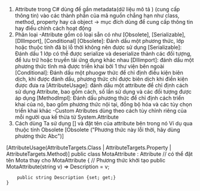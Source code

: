1. Attribute trong C# dùng để gắn metadata(dữ liệu mô tả ) (cung cấp thông tin) vào các thành phần của mã nguồn chẳng hạn như class, method, property hay cả object -> mục đích dùng để cung cấp thông tin hay điều chỉnh cách hoạt động
2. Phân loại
-Attribute gồm có loại sẵn có như [Obsolete], [Serializable], [DllImport], [Conditional]
[Obsolete]: Đánh dấu một phương thức, lớp hoặc thuộc tính đã bị lỗ thời không nên được sử dụng
[Serializable]: Đánh dấu 1 lớp có thể được serialize và deserialize thành các đối tượng, để lưu trữ hoặc truyền tải ứng dụng khác nhau
[DIIimport]: đánh dấu một phương thức tĩnh mà được triển khai bởi 1 thư viện bên ngoài
[Conditional]: Đánh dấu một phuogw thức để chỉ định điều kiện biên dịch, khi được đánh dấu, phương thức chỉ được biên dịch khi điền kiện được đưa ra
[AttributeUsage]: đánh dấu một attribute để chỉ định cách sử dụng Attribute, bao gồm cách, số lần sử dụng và các đối tượng được áp dụng 
[MethodImpl]: Đánh dấu phương thức để chỉ định cách triển khai của nó, bao gồm phương thức nội tại, đồng bộ hóa và các tùy chọn triển khai khác
-Custom Atributes dùng theo cách tùy chỉnh riêng của mỗi người qua kế thừa từ System.Attribute
3. Cách dùng
Ta sử dụng [] và đặt tên của attribute bên trong nó
Ví dụ qua thuộc tính Obsolete
[Obsolete ("Phương thức này lỗi thời, hãy  dùng phương thức Abc")]

[AttributeUsage(AttributeTargets.Class | AttributeTargets.Property | AttributeTargets.Method)]
    public class MotaAttribute : Attribute // có thể đặt tên Mota thay cho MotaAttribute
    {
        // Phương thức khởi tạo
        public MotaAttribute(string v) => Description = v;

        public string Description {set; get;}
    }